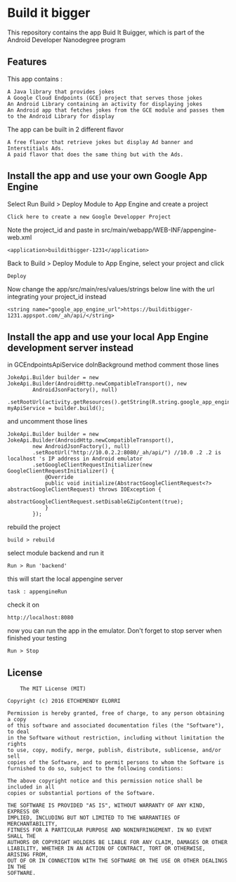 # Build it bigger

This repository contains the app Buid It Buigger, which is part of the Android Developer Nanodegree program

## Features

This app contains : 

	A Java library that provides jokes
	A Google Cloud Endpoints (GCE) project that serves those jokes
	An Android Library containing an activity for displaying jokes
	An Android app that fetches jokes from the GCE module and passes them to the Android Library for display
	
The app can be built in 2 different flavor
	
	A free flavor that retrieve jokes but display Ad banner and Interstitials Ads.
	A paid flavor that does the same thing but with the Ads.


## Install the app and use your own Google App Engine

Select Run Build > Deploy Module to App Engine and create a project

	Click here to create a new Google Developper Project
	
Note the project_id and paste in src/main/webapp/WEB-INF/appengine-web.xml

    <application>builditbigger-1231</application>

Back to Build > Deploy Module to App Engine, select your project and click 

	Deploy
	
Now change the app/src/main/res/values/strings below line with the url integrating your project_id instead

    <string name="google_app_engine_url">https://builditbigger-1231.appspot.com/_ah/api/</string>

	
## Install the app and use your local App Engine development server instead

in GCEndpointsApiService doInBackground method comment those lines

	JokeApi.Builder builder = new JokeApi.Builder(AndroidHttp.newCompatibleTransport(), new
			AndroidJsonFactory(), null)
			.setRootUrl(activity.getResources().getString(R.string.google_app_engine_url));
	myApiService = builder.build();
			
and uncomment those lines

	JokeApi.Builder builder = new JokeApi.Builder(AndroidHttp.newCompatibleTransport(),
			new AndroidJsonFactory(), null)
			.setRootUrl("http://10.0.2.2:8080/_ah/api/") //10.0 .2 .2 is localhost 's IP address in Android emulator
			.setGoogleClientRequestInitializer(new GoogleClientRequestInitializer() {
				@Override
				public void initialize(AbstractGoogleClientRequest<?> abstractGoogleClientRequest) throws IOException {
					abstractGoogleClientRequest.setDisableGZipContent(true);
				}
			});

rebuild the project

	build > rebuild
	
select module backend and run it

	Run > Run 'backend'
	
this will start the local appengine server

	task : appengineRun
	
check it on 

	http://localhost:8080

now you can run the app in the emulator. Don't forget to stop server when finished your testing

	Run > Stop


## License
	
		The MIT License (MIT)

	Copyright (c) 2016 ETCHEMENDY ELORRI

	Permission is hereby granted, free of charge, to any person obtaining a copy
	of this software and associated documentation files (the "Software"), to deal
	in the Software without restriction, including without limitation the rights
	to use, copy, modify, merge, publish, distribute, sublicense, and/or sell
	copies of the Software, and to permit persons to whom the Software is
	furnished to do so, subject to the following conditions:

	The above copyright notice and this permission notice shall be included in all
	copies or substantial portions of the Software.

	THE SOFTWARE IS PROVIDED "AS IS", WITHOUT WARRANTY OF ANY KIND, EXPRESS OR
	IMPLIED, INCLUDING BUT NOT LIMITED TO THE WARRANTIES OF MERCHANTABILITY,
	FITNESS FOR A PARTICULAR PURPOSE AND NONINFRINGEMENT. IN NO EVENT SHALL THE
	AUTHORS OR COPYRIGHT HOLDERS BE LIABLE FOR ANY CLAIM, DAMAGES OR OTHER
	LIABILITY, WHETHER IN AN ACTION OF CONTRACT, TORT OR OTHERWISE, ARISING FROM,
	OUT OF OR IN CONNECTION WITH THE SOFTWARE OR THE USE OR OTHER DEALINGS IN THE
	SOFTWARE.
